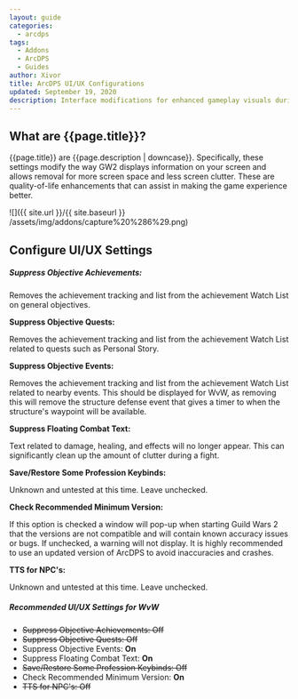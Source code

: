 ```yaml
---
layout: guide
categories:
  - arcdps
tags:
  - Addons
  - ArcDPS
  - Guides
author: Xivor
title: ArcDPS UI/UX Configurations
updated: September 19, 2020
description: Interface modifications for enhanced gameplay visuals during combat
---
```


## What are {{page.title}}?

{{page.title}} are {{page.description | downcase}}.<!--more--> Specifically, these settings modify the way GW2 displays information on your screen and allows removal for more screen space and less screen clutter. These are quality-of-life enhancements that can assist in making the game experience better.

![]({{ site.url }}/{{ site.baseurl }} /assets/img/addons/capture%20%286%29.png)

## Configure UI/UX Settings

##### Suppress Objective Achievements:

Removes the achievement tracking and list from the achievement Watch List on general objectives.

**Suppress Objective Quests:**

Removes the achievement tracking and list from the achievement Watch List related to quests such as Personal Story.

**Suppress Objective Events:**

Removes the achievement tracking and list from the achievement Watch List related to nearby events. This should be displayed for WvW, as removing this will remove the structure defense event that gives a timer to when the structure's waypoint will be available.

**Suppress Floating Combat Text:**

Text related to damage, healing, and effects will no longer appear. This can significantly clean up the amount of clutter during a fight.

**Save/Restore Some Profession Keybinds:**

Unknown and untested at this time. Leave unchecked.

**Check Recommended Minimum Version:**

If this option is checked a window will pop-up when starting Guild Wars 2 that the versions are not compatible and will contain known accuracy issues or bugs. If unchecked, a warning will not display. It is highly recommended to use an updated version of ArcDPS to avoid inaccuracies and crashes.

**TTS for NPC's:**

Unknown and untested at this time. Leave unchecked.

##### Recommended UI/UX Settings for WvW

* ~~Suppress Objective Achievements: Off~~
* ~~Suppress Objective Quests: Off~~
* Suppress Objective Events: **On**
* Suppress Floating Combat Text: **On**
* ~~Save/Restore Some Profession Keybinds: Off~~
* Check Recommended Minimum Version: **On**
* ~~TTS for NPC's: Off~~
